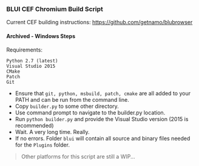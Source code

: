 ### BLUI CEF Chromium Build Script

Current CEF building instructions: https://github.com/getnamo/blubrowser

#### Archived - Windows Steps

Requirements:
```
Python 2.7 (latest)
Visual Studio 2015
CMake
Patch
Git
```

* Ensure that `git, python, msbuild, patch, cmake` are all added to your PATH and can be run from the command line.
* Copy `builder.py` to some other directory.
* Use command prompt to navigate to the builder.py location.
* Run `python builder.py` and provide the Visual Studio version (2015 is recommended)
* Wait. A very long time. Really.
* If no errors. Folder `blui` will contain all source and binary files needed for the `Plugins` folder.

> Other platforms for this script are still a WIP...